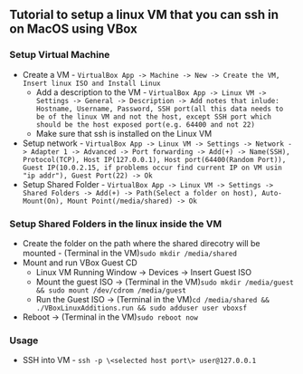 ## Tutorial to setup a linux VM that you can ssh in on MacOS using VBox
### Setup Virtual Machine
- Create a VM - `VirtualBox App -> Machine -> New -> Create the VM, Insert linux ISO and Install Linux`
	* Add a description to the VM - `VirtualBox App -> Linux VM -> Settings -> General -> Description -> Add notes that inlude: Hostname, Username, Password, SSH port(all this data needs to be of the linux VM and not the host, except SSH port which should be the host exposed port(e.g. 64400 and not 22)`
	* Make sure that ssh is installed on the Linux VM
- Setup network - `VirtualBox App -> Linux VM -> Settings -> Network -> Adapter 1 -> Advanced -> Port forwarding -> Add(+) -> Name(SSH), Protocol(TCP), Host IP(127.0.0.1), Host port(64400(Random Port)), Guest IP(10.0.2.15, if problems occur find current IP on VM usin "ip addr"), Guest Port(22) -> Ok`
- Setup Shared Folder - `VirtualBox App -> Linux VM -> Settings -> Shared Folders -> Add(+) -> Path(Select a folder on host), Auto-Mount(On), Mount Point(/media/shared) -> Ok`

### Setup Shared Folders in the linux inside the VM
- Create the folder on the path where the shared direcotry will be mounted - (Terminal in the VM)`sudo mkdir /media/shared`
- Mount and run VBox Guest CD
	* Linux VM Running Window -> Devices -> Insert Guest ISO
	* Mount the guest ISO -> (Terminal in the VM)`sudo mkdir /media/guest && sudo mount /dev/cdrom /media/guest`
	* Run the Guest ISO -> (Terminal in the VM)`cd /media/shared && ./VBoxLinuxAdditions.run && sudo adduser user vboxsf`
- Reboot -> (Terminal in the VM)`sudo reboot now`

### Usage
- SSH into VM - `ssh -p \<selected host port\> user@127.0.0.1`

